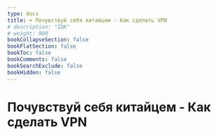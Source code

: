 ```yaml
---
type: docs
title: ➡️ Почувствуй себя китайцем - Как сделать VPN
# description: "IDK"
# weight: 900
bookCollapseSection: false
bookFlatSection: false
bookToc: false
bookComments: false
bookSearchExclude: false
bookHidden: false
---
```


# Почувствуй себя китайцем - Как сделать VPN
